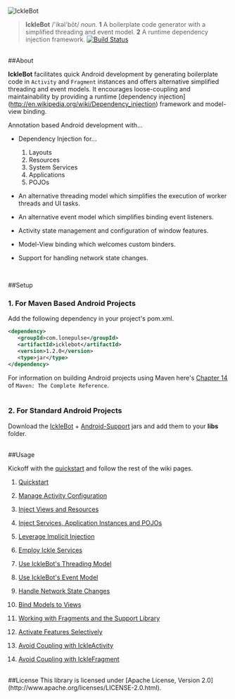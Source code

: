 ![IckleBot](https://raw.github.com/sahan/IckleBot/master/logo.png)

> **IckleBot** /'ikəl'bôt/ <em>noun.</em> **1** A boilerplate code generator with a 
simplified threading and event model. **2** A runtime dependency injection framework. 
[![Build Status](https://travis-ci.org/sahan/IckleBot.png?branch=master)](https://travis-ci.org/sahan/IckleBot)

<br/>
##About

**IckleBot** facilitates quick Android development by generating boilerplate code in 
`Activity` and `Fragment` instances and offers alternative simplified threading and event models. 
It encourages loose-coupling and maintainability by providing a runtime [dependency injection]
(http://en.wikipedia.org/wiki/Dependency_injection) framework and model-view binding.   
   
Annotation based Android development with...
   
* Dependency Injection for...
   
	1. Layouts
	2. Resources
	3. System Services
	4. Applications
	5. POJOs   
	
* An alternative threading model which simplifies the execution of worker threads and UI tasks.   

* An alternative event model which simplifies binding event listeners.   

* Activity state management and configuration of window features.   

* Model-View binding which welcomes custom binders. 
   
* Support for handling network state changes.   
<br/>

##Setup

### 1. For Maven Based Android Projects

Add the following dependency in your project's pom.xml.

```xml
<dependency>
   <groupId>com.lonepulse</groupId>
   <artifactId>icklebot</artifactId>
   <version>1.2.0</version>
   <type>jar</type>
</dependency>
```

For information on building Android projects using Maven here's [Chapter 14](http://www.sonatype.com/books/mvnref-book/reference/android-dev.html) of `Maven: The Complete Reference`.   
<br/>   

### 2. For Standard Android Projects

Download the [IckleBot](http://repo1.maven.org/maven2/com/lonepulse/icklebot/1.2.0/icklebot-1.2.0.jar) + [Android-Support](http://repo1.maven.org/maven2/com/google/android/support-v4/r7/support-v4-r7.jar) 
jars and add them to your **libs** folder.
<br/><br/>

##Usage

Kickoff with the [quickstart](https://github.com/sahan/IckleBot/wiki/Quickstart) and follow the rest of the wiki pages.

1. [Quickstart](https://github.com/sahan/IckleBot/wiki/Quickstart)

2. [Manage Activity Configuration](https://github.com/sahan/IckleBot/wiki/Manage-Activity-Configuration)

3. [Inject Views and Resources](https://github.com/sahan/IckleBot/wiki/Inject-Views-and-Resources)

4. [Inject Services, Application Instances and POJOs](https://github.com/sahan/IckleBot/wiki/Inject-Services,-Application-Instances-and-POJOs)

5. [Leverage Implicit Injection](https://github.com/sahan/IckleBot/wiki/Leverage-Implicit-Injection)

6. [Employ Ickle Services](https://github.com/sahan/IckleBot/wiki/Employ-Ickle-Services)

7. [Use IckleBot's Threading Model](https://github.com/sahan/IckleBot/wiki/Use-IckleBot's-Threading-Model)
  
8. [Use IckleBot's Event Model](https://github.com/sahan/IckleBot/wiki/Use-IckleBot's-Event-Model)

9. [Handle Network State Changes](https://github.com/sahan/IckleBot/wiki/Handle-Network-State-Changes)

10. [Bind Models to Views](https://github.com/sahan/IckleBot/wiki/Bind-Models-to-Views)

11. [Working with Fragments and the Support Library](https://github.com/sahan/IckleBot/wiki/Working-with-Fragments-and-the-Support-Library)

12. [Activate Features Selectively](https://github.com/sahan/IckleBot/wiki/Activate-Features-Selectively)
  
13. [Avoid Coupling with IckleActivity](https://github.com/sahan/IckleBot/wiki/Avoid-Coupling-with-IckleActivity)

14. [Avoid Coupling with IckleFragment](https://github.com/sahan/IckleBot/wiki/Avoid-Coupling-with-IckleFragment)   
   

<br/>
##License
This library is licensed under [Apache License, Version 2.0](http://www.apache.org/licenses/LICENSE-2.0.html).
